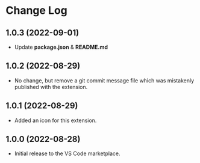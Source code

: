 # Change Log

## 1.0.3 (2022-09-01)
- Update **package.json** & **README.md**

## 1.0.2 (2022-08-29)
- No change, but remove a git commit message file which was mistakenly published with the extension.

## 1.0.1 (2022-08-29)
- Added an icon for this extension.

## 1.0.0 (2022-08-28)

- Initial release to the VS Code marketplace.